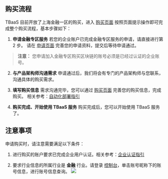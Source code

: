 ## 购买流程
TBaaS 目前开放了上海金融一区的购买，进入 [购买页面](http://buy.tce.fsphere.cn/tbaas_blockchain) 按照页面提示操作即可完成整个购买流程，基本步骤如下：
1. **申请金融专区服务**
若您的企业账户已完成金融专区服务的申请，请直接进行第 2 步。
请在 [申请页面](http://tcecqpoc.fsphere.cn/act/apply/tbaas_sh) 完善您的申请资料，提交后等待申请通过。
> **注意：**
> 您申请加入金融专区购买区块链的账号必须是已经过认证的企业账号。

2. **与产品架构师沟通需求**
申请通过后，我们将会有专门的产品架构师与您联系，沟通具体的购买需求。

3. **填写购买信息**
需求沟通完毕，您可以通过 [购买页面](http://buy.tce.fsphere.cn/tbaas_blockchain) 完善您的购买信息，完成购买。 
相关参考：[自动化部署指引](http://tcecqpoc.fsphere.cn/document/product/663/14677)
4. **购买完成、开始使用 TBaaS 服务**
购买完成后，您可以开始使用 TBaaS 服务了。

## 注意事项
申请购买时，请注意需要满足以下条件：

1. 进行购买的账户要求已完成企业用户认证。相关参考：[企业认证指引](http://tcecqpoc.fsphere.cn/document/product/378/10496)

2. 要求行业信息的所属行业是 **金融** 行业。请登录 [控制台](http://console.tce.fsphere.c)，单击账号昵称下的账号信息，进行账号信息查询。
   ![](http://imgcache.tcecqpoc.fsphere.cn/image/main.qcloudimg.com/raw/9a5efe95fa4a3102935793cc3c4348ca.png)
